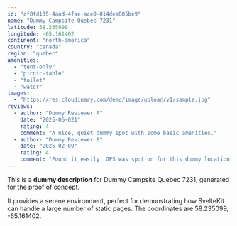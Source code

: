 ```yaml
---
id: "cf8fd135-4aad-4fae-ace0-014dea805be9"
name: "Dummy Campsite Quebec 7231"
latitude: 58.235099
longitude: -65.161402
continent: "north-america"
country: "canada"
region: "quebec"
amenities:
  - "tent-only"
  - "picnic-table"
  - "toilet"
  - "water"
images:
  - "https://res.cloudinary.com/demo/image/upload/v1/sample.jpg"
reviews:
  - author: "Dummy Reviewer A"
    date: "2025-06-021"
    rating: 4
    comment: "A nice, quiet dummy spot with some basic amenities."
  - author: "Dummy Reviewer B"
    date: "2025-02-09"
    rating: 4
    comment: "Found it easily. GPS was spot on for this dummy location."
---
```


This is a **dummy description** for Dummy Campsite Quebec 7231, generated for the proof of concept.

It provides a serene environment, perfect for demonstrating how SvelteKit can handle a large number of static pages. The coordinates are 58.235099, -65.161402.

